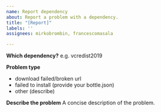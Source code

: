 ```yaml
---
name: Report dependency
about: Report a problem with a dependency.
title: "[Report]"
labels: ''
assignees: mirkobrombin, francescomasala

---
```


**Which dependency?**
e.g. vcredist2019

**Problem type**
- download failed/broken url
- failed to install (provide your bottle.json)
- other (describe)

**Describe the problem**
A concise description of the problem.
